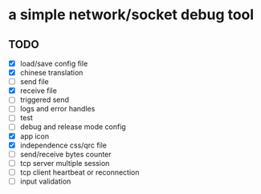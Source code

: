 # a simple network/socket debug tool



## TODO
- [x] load/save config file
- [x] chinese translation
- [ ] send file
- [x] receive file
- [ ] triggered send
- [ ] logs and error handles
- [ ] test
- [ ] debug and release mode config 
- [x] app icon
- [x] independence css/qrc file
- [ ] send/receive bytes counter
- [ ] tcp server multiple session
- [ ] tcp client heartbeat or reconnection
- [ ] input validation
